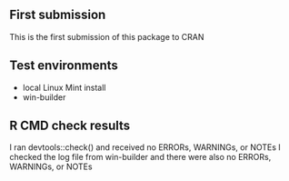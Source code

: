 ## First submission
This is the first submission of this package to CRAN

## Test environments
* local Linux Mint install
* win-builder 

## R CMD check results

I ran devtools::check() and received no ERRORs, WARNINGs, or NOTEs 
I checked the log file from win-builder and there were also no ERRORs, WARNINGs, or NOTEs  
